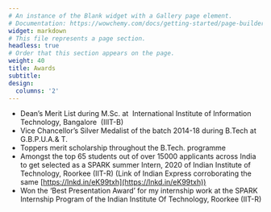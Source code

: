 ```yaml
---
# An instance of the Blank widget with a Gallery page element.
# Documentation: https://wowchemy.com/docs/getting-started/page-builder/
widget: markdown
# This file represents a page section.
headless: true
# Order that this section appears on the page.
weight: 40
title: Awards
subtitle:
design:
  columns: '2'
---
```

- Dean’s Merit List during M.Sc. at  International Institute of Information Technology, Bangalore  (IIIT-B)
- Vice Chancellor’s Silver Medalist of the batch 2014-18 during B.Tech at G.B.P.U.A.& T.
- Toppers merit scholarship throughout the B.Tech. programme 
- Amongst the top 65 students out of over 15000 applicants across India to get selected as a SPARK summer Intern, 2020 of Indian Institute of Technology, Roorkee (IIT-R) (Link of Indian Express corroborating the same [https://lnkd.in/eK99txh](https://lnkd.in/eK99txh))
- Won the ‘Best Presentation Award’ for my internship work at the SPARK Internship Program of the Indian Institute Of Technology, Roorkee (IIT-R)
